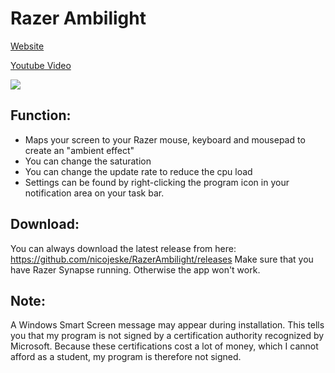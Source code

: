 # Razer Ambilight
[Website](https://nicojeske.de/razer-ambilight/)

[Youtube Video](https://www.youtube.com/watch?v=ifXCZJyoKsw)

![](ambi_small.gif)

## Function:
* Maps your screen to your Razer mouse, keyboard and mousepad to create an "ambient effect"
* You can change the saturation
* You can change the update rate to reduce the cpu load
* Settings can be found by right-clicking the program icon in your notification area on your task bar.

## Download:
You can always download the latest release from here: https://github.com/nicojeske/RazerAmbilight/releases
Make sure that you have Razer Synapse running. Otherwise the app won't work.

## Note:
A Windows Smart Screen message may appear during installation. This tells you that my program is not signed by a certification authority recognized by Microsoft. Because these certifications cost a lot of money, which I cannot afford as a student, my program is therefore not signed.
